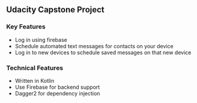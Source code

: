 ## Udacity Capstone Project

### Key Features
  - Log in using firebase
  - Schedule automated text messages for contacts on your device
  - Log in to new devices to schedule saved messages on that new device


### Technical Features
  - Written in Kotlin
  - Use Firebase for backend support
  - Dagger2 for dependency injection

